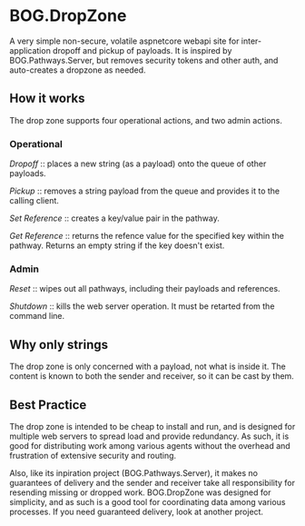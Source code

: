 # BOG.DropZone
A very simple non-secure, volatile aspnetcore webapi site for inter-application dropoff and pickup of payloads.  It is inspired by BOG.Pathways.Server, but removes security tokens and other auth, and auto-creates a dropzone as needed.

## How it works
The drop zone supports four operational actions, and two admin actions.

### Operational
*Dropoff* :: places a new string (as a payload) onto the queue of other payloads.

*Pickup* :: removes a string payload from the queue and provides it to the calling client.

*Set Reference* :: creates a key/value pair in the pathway.

*Get Reference* :: returns the refence value for the specified key within the pathway.  Returns an empty string if the key doesn't exist.


### Admin
*Reset* :: wipes out all pathways, including their payloads and references.

*Shutdown* :: kills the web server operation.  It must be retarted from the command line.

## Why only strings
The drop zone is only concerned with a payload, not what is inside it.  The content is known to both the sender and receiver, so it can be cast by them.

## Best Practice
The drop zone is intended to be cheap to install and run, and is designed for multiple web servers to spread load and provide redundancy.  As such, it is good for distributing work among various agents without the overhead and frustration of extensive security and routing.

Also, like its inpiration project (BOG.Pathways.Server), it makes no guarantees of delivery and the sender and receiver take all responsibility for resending missing or dropped work.  BOG.DropZone was designed for simplicity, and as such is a good tool for coordinating data among various processes.  If you need guaranteed delivery, look at another project.


